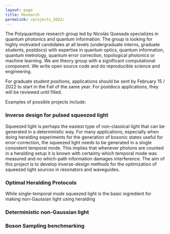 ```yaml
---
layout: page
title: Research 
permalink: /projects_2022/
---
```


The Polyquantique research group led by Nicolás Quesada specializes in quantum photonics and quantum information. The group is looking for highly motivated candidates at all levels (undergraduate interns, graduate students, postdocs) with expertise in quantum optics, quantum information, quantum metrology, quantum error correction, topological photonics or machine learning. We are theory group with a significant computational component. We write open source code and do reproducible science and engineering.

For graduate student positions, applications should be sent by February 15 / 2022 to start in the Fall of the same year.
For postdocs applications, they will be reviewed until filled.

Examples of possible projects include:

### Inverse design for pulsed squeezed light

Squeezed light is perhaps the easiest type of non-classical light that can be generated in a deterministic way.
For many applications, especially when doing heralding experiments for the generation of bosonic states useful for error-correction, the squeezed light needs to be generated in a single consistent temporal mode. This implies that whenever photons are counted in a heralding setup it is known with certainty which temporal mode was measured and no which-path information damages interference. The aim of this project is to develop inverse-design methods for the optimization of squeezed light sources in resonators and waveguides. 

### Optimal Heralding Protocols

While single-temporal mode squeezed light is the basic ingredient for making non-Gaussian light using heralding

### Deterministic non-Gaussian light

### Boson Sampling benchmarking